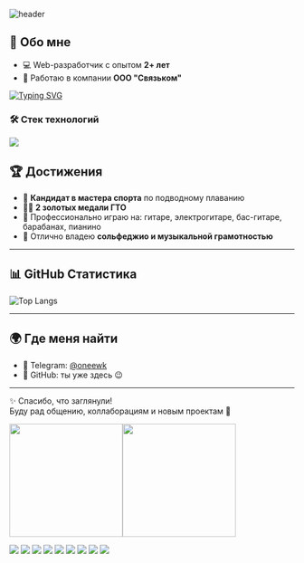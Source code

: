 ![header](https://capsule-render.vercel.app/api?type=rect&color=gradient&height=150&section=header&text=Привет,+я+Иван+👾&fontSize=40&fontAlign=50&fontAlignY=50&animation=fadeIn&fontColor=fff)

## 🚀 Обо мне

- 💻 Web-разработчик с опытом **2+ лет**  
- 🔧 Работаю в компании **ООО "Связьком"**

[![Typing SVG](https://readme-typing-svg.herokuapp.com?color=%23F75C7E&size=30&vCenter=true&height=40&lines=Web-разработчик;Музыкант;Спортсмен)](https://git.io/typing-svg)

### 🛠️ Стек технологий  

<p align="left">
  <img src="https://skillicons.dev/icons?i=php,laravel,vue,ts,sass,postgres,docker,grafana,python" />
</p>

## 🏆 Достижения  
- 🥇 **Кандидат в мастера спорта** по подводному плаванию  
- 🥇🥇 **2 золотых медали ГТО**  
- 🎸 Профессионально играю на: гитаре, электрогитаре, бас-гитаре, барабанах, пианино  
- 🎼 Отлично владею **сольфеджио и музыкальной грамотностью**  

---

## 📊 GitHub Статистика  

![Top Langs](https://github-readme-stats.vercel.app/api/top-langs/?username=IVanchekus&layout=compact&theme=radical)  

---

## 🌍 Где меня найти  
- 📢 Telegram: [@oneewk](https://t.me/oneewk)  
- 💼 GitHub: ты уже здесь 😉  

---

✨ Спасибо, что заглянули!  
Буду рад общению, коллаборациям и новым проектам 🚀

<div style="display:flex">
  <img src="https://i.gifer.com/3nR6.gif" width="200"/>
  <img src="https://i.gifer.com/XOsX.gif" width="200"/>
</div>  

<p align="left">
  <img src="https://img.shields.io/badge/PHP-777BB4?style=for-the-badge&logo=php&logoColor=white"/>
  <img src="https://img.shields.io/badge/Laravel-FF2D20?style=for-the-badge&logo=laravel&logoColor=white"/>
  <img src="https://img.shields.io/badge/Vue.js-35495E?style=for-the-badge&logo=vuedotjs&logoColor=4FC08D"/>
  <img src="https://img.shields.io/badge/TypeScript-3178C6?style=for-the-badge&logo=typescript&logoColor=white"/>
  <img src="https://img.shields.io/badge/Sass-CC6699?style=for-the-badge&logo=sass&logoColor=white"/>
  <img src="https://img.shields.io/badge/PostgreSQL-316192?style=for-the-badge&logo=postgresql&logoColor=white"/>
  <img src="https://img.shields.io/badge/Docker-2496ED?style=for-the-badge&logo=docker&logoColor=white"/>
  <img src="https://img.shields.io/badge/Grafana-F46800?style=for-the-badge&logo=grafana&logoColor=white"/>
  <img src="https://img.shields.io/badge/Python-3776AB?style=for-the-badge&logo=python&logoColor=white"/>
</p>
